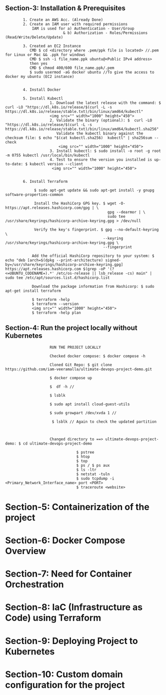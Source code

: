 ## Section-3:  Installation & Prerequisites
            
                      
            1. Create an AWS Acc. (Already Done)
            2. Create an IAM user with required permissions
                IAM is used for a) Authentication - User/Group
                              & b) Authorization - Roles/Permissions (Read/Write/Delete/Update)

            3. Created an EC2 Instance 
               CMD $ cd <directory where .pem/ppk file is located> //.pem for Linux or Mac && .ppk for windows
               CMD $ ssh -i file_name.ppk ubuntu@<Public IPv4 address>
               then yes
               CMD $ chmod 400/600 file_name.ppk/.pem
               $ sudo usermod -aG docker ubuntu //To give the access to docker my ubuntu (EC2 instance)


            4. Install Docker
               
            5. Install Kubectl
                        1. Download the latest release with the command: $ curl -LO "https://dl.k8s.io/release/$(curl -L -s https://dl.k8s.io/release/stable.txt)/bin/linux/amd64/kubectl"
                        <img src="" width="1000" height="450">
                        2. Validate the binary (optional): $  curl -LO "https://dl.k8s.io/release/$(curl -L -s https://dl.k8s.io/release/stable.txt)/bin/linux/amd64/kubectl.sha256"
                           Validate the kubectl binary against the checksum file: $ echo "$(cat kubectl.sha256)  kubectl" | sha256sum --check
                            <img src="" width="1000" height="450">
                        3. Install kubectl: $ sudo install -o root -g root -m 0755 kubectl /usr/local/bin/kubectl
                        4. Test to ensure the version you installed is up-to-date: $ kubectl version --client
                         <img src="" width="1000" height="450">


            6. Install Terraform

                 $ sudo apt-get update && sudo apt-get install -y gnupg software-properties-common

                 Install the HashiCorp GPG key. $ wget -O- https://apt.releases.hashicorp.com/gpg | \
                                                  gpg --dearmor | \
                                                  sudo tee /usr/share/keyrings/hashicorp-archive-keyring.gpg > /dev/null

                 Verify the key's fingerprint. $ gpg --no-default-keyring \
                                                --keyring /usr/share/keyrings/hashicorp-archive-keyring.gpg \
                                                --fingerprint

                Add the official HashiCorp repository to your system: $ echo "deb [arch=$(dpkg --print-architecture) signed-by=/usr/share/keyrings/hashicorp-archive-keyring.gpg] https://apt.releases.hashicorp.com $(grep -oP '(?<=UBUNTU_CODENAME=).*' /etc/os-release || lsb_release -cs) main" | sudo tee /etc/apt/sources.list.d/hashicorp.list

                Download the package information from Hashicorp: $ sudo apt-get install terraform

                $ terraform -help
                $ terraform --version
                <img src="" width="1000" height="450">
                $ terraform -help plan                                   

## Section-4:  Run the project locally without Kubernetes             
           
                        RUN THE PROJECT LOCALLY
                        
                        Checked docker compose: $ docker compose -h
                        
                        Cloned Git Repo: $ git clone https://github.com/iam-veeramalla/ultimate-devops-project-demo.git

                        $ docker compose up
                        
                        $  df -h //
                        
                        $ lsblk

                        $ sudo apt install cloud-guest-utils

                        $ sudo growpart /dev/xvda 1 //

                         $ lsblk // Again to check the updated partition
                        

                        
                        Changed directory to ==> ultimate-devops-project-demo: $ cd ultimate-devops-project-demo
            
                                    $ pstree
                                    $ htop 
                                    $ top
                                    $ ps / $ ps aux
                                    $ ls -ltr
                                    $ netstat -tuln
                                    $ sudo tcpdump -i <Primary_Network_Interface_name> port <PORT>
                                    $ traceroute <website>



# Section-5: Containerization of the project 


                                                                   
# Section-6: Docker Compose Overview


                                                                   
# Section-7: Need for Container Orchestration


                                                                   
# Section-8: IaC (Infrastructure as Code) using Terraform


                                                                   
# Section-9: Deploying Project to Kubernetes


                                                                   
# Section-10: Custom domain configuration for the project


                                                                   
